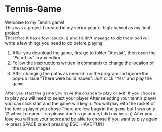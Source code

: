 # Tennis-Game 
Welcome to my Tennis game!   
This was a project I created in my senior year of high-school as my final project    
Therefore it has a few issues :)) and I didn't manage to dix them so I will write a few things you need to do before playing      
1. After you download the game, first go to folder "Atestat", then open the "Form1.cs" in any editor
2. Follow the insctructions written in commants to change the location of the rackets images
3. After changing the paths as needed run the program and ignore the pop-up issue "There were build issues". Just click "Yes" and play the game
   
After you start the game you have the chance to play or exit. If you choose to play you will need to select your player
After selecting your tennis player you can click start and the game will begin. You will play with the racket of the tennis player you chose
There are few bugs in the game but I was only 17 when I created it so please don't rage at me, I did my best :))
After you lose you will see your score and be able to choose if you want to play again -> press SPACE
or exit pressing ESC.
HAVE FUN !
